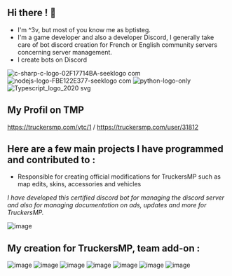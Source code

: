 
 ## Hi there ! 👋



-  I'm ^3v, but most of you know me as bptisteg.
-  I'm a game developer and also a developer Discord, I generally take care of bot discord creation for French or English community servers concerning server management.
-  I create bots on Discord

![c-sharp-c-logo-02F17714BA-seeklogo com](https://github.com/3v-exe/3v-exe/assets/123122023/a4c22793-f47b-4f90-85ac-1f07a0d84bfb)
![nodejs-logo-FBE122E377-seeklogo com](https://github.com/3v-exe/3v-exe/assets/123122023/411c2477-9ee3-4785-981a-baa17cd8223d)
![python-logo-only](https://github.com/3v-exe/3v-exe/assets/123122023/88808f5d-c6da-47ca-818f-25d2d6380b2d)
![Typescript_logo_2020 svg](https://github.com/3v-exe/3v-exe/assets/123122023/9d839bfa-9ede-4aa5-acd0-0eb6d5abda14)




## __My Profil on TMP__

https://truckersmp.com/vtc/1 / 
https://truckersmp.com/user/31812

## __Here are a few main projects I have programmed and contributed to :__

- Responsible for creating official modifications for TruckersMP such as map edits, skins, accessories and vehicles

*I have developed this certified discord bot for managing the discord server and also for managing documentation on ads, updates and more for TruckersMP.*

![image](https://github.com/3v-exe/3v-exe/assets/123122023/7da11d2f-fd34-42f6-81e8-78b8e52c21df)



## __My creation for TruckersMP, team add-on :__
![image](https://github.com/3v-exe/3v-exe/assets/123122023/8ba2559b-71c7-4622-877f-9199beaf50ee)
![image](https://github.com/3v-exe/3v-exe/assets/123122023/78da3b74-c58b-4b8d-aa71-199baa066b6a)
![image](https://github.com/3v-exe/3v-exe/assets/123122023/2277a025-4282-4620-8f59-04db72f2e84e)
![image](https://github.com/3v-exe/3v-exe/assets/123122023/410bff3c-9e56-40c9-9471-2ceba1d31210)
![image](https://github.com/3v-exe/3v-exe/assets/123122023/06fc0c95-c41d-4f3b-8281-f4a67798996c)
![image](https://github.com/3v-exe/3v-exe/assets/123122023/2c222c1c-eab7-45be-bc3a-1022bb262679)
![image](https://github.com/3v-exe/3v-exe/assets/123122023/dd2cf09f-121d-4a6f-abae-39c70800876e)

